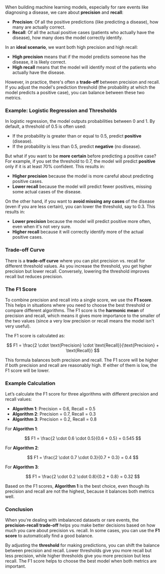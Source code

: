 

When building machine learning models, especially for rare events like diagnosing a disease, we care about **precision** and **recall**:
- **Precision**: Of all the positive predictions (like predicting a disease), how many are actually correct.
- **Recall**: Of all the actual positive cases (patients who actually have the disease), how many does the model correctly identify.

In an **ideal scenario**, we want both high precision and high recall:
- **High precision** means that if the model predicts someone has the disease, it is likely correct.
- **High recall** means that the model will identify most of the patients who actually have the disease.

However, in practice, there's often a **trade-off** between precision and recall. If you adjust the model's prediction threshold (the probability at which the model predicts a positive case), you can balance between these two metrics.

### Example: Logistic Regression and Thresholds

In logistic regression, the model outputs probabilities between 0 and 1. By default, a threshold of 0.5 is often used:
- If the probability is greater than or equal to 0.5, predict **positive** (disease).
- If the probability is less than 0.5, predict **negative** (no disease).

But what if you want to be **more certain** before predicting a positive case? For example, if you set the threshold to 0.7, the model will predict **positive** only if it is at least 70% confident. This results in:
- **Higher precision** because the model is more careful about predicting positive cases.
- **Lower recall** because the model will predict fewer positives, missing some actual cases of the disease.

On the other hand, if you want to **avoid missing any cases** of the disease (even if you are less certain), you can lower the threshold, say to 0.3. This results in:
- **Lower precision** because the model will predict positive more often, even when it's not very sure.
- **Higher recall** because it will correctly identify more of the actual positive cases.

### Trade-off Curve

There is a **trade-off curve** where you can plot precision vs. recall for different threshold values. As you increase the threshold, you get higher precision but lower recall. Conversely, lowering the threshold improves recall but reduces precision.

### The F1 Score

To combine precision and recall into a single score, we use the **F1 score**. This helps in situations where you need to choose the best threshold or compare different algorithms. The F1 score is the **harmonic mean** of precision and recall, which means it gives more importance to the smaller of the two values (since a very low precision or recall means the model isn't very useful).

The F1 score is calculated as:

$$
F1 = \frac{2 \cdot \text{Precision} \cdot \text{Recall}}{\text{Precision} + \text{Recall}}
$$

This formula balances both precision and recall. The F1 score will be higher if both precision and recall are reasonably high. If either of them is low, the F1 score will be lower.

### Example Calculation

Let’s calculate the F1 score for three algorithms with different precision and recall values:

- **Algorithm 1**: Precision = 0.6, Recall = 0.5
- **Algorithm 2**: Precision = 0.7, Recall = 0.3
- **Algorithm 3**: Precision = 0.2, Recall = 0.8

For **Algorithm 1**:

$$
F1 = \frac{2 \cdot 0.6 \cdot 0.5}{0.6 + 0.5} = 0.545
$$

For **Algorithm 2**:

$$
F1 = \frac{2 \cdot 0.7 \cdot 0.3}{0.7 + 0.3} = 0.4
$$

For **Algorithm 3**:

$$
F1 = \frac{2 \cdot 0.2 \cdot 0.8}{0.2 + 0.8} = 0.32
$$

Based on the F1 scores, **Algorithm 1** is the best choice, even though its precision and recall are not the highest, because it balances both metrics well.

### Conclusion

When you're dealing with imbalanced datasets or rare events, the **precision-recall trade-off** helps you make better decisions based on how much you care about precision vs. recall. In some cases, you can use the **F1 score** to automatically find a good balance.

By adjusting the **threshold** for making predictions, you can shift the balance between precision and recall. Lower thresholds give you more recall but less precision, while higher thresholds give you more precision but less recall. The F1 score helps to choose the best model when both metrics are important.
